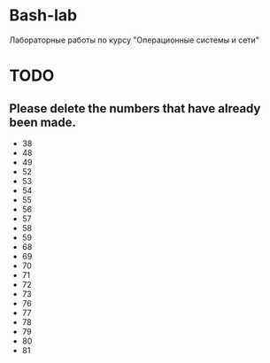 # Bash-lab

Лабораторные работы по курсу "Операционные системы и сети"

TODO
====
Please delete the numbers that have already been made.
------------------------------------------------------

* 38
* 48
* 49
* 52
* 53
* 54
* 55
* 56
* 57
* 58
* 59
* 68
* 69
* 70
* 71
* 72
* 73
* 76
* 77
* 78
* 79
* 80
* 81

